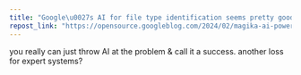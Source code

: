 ```yaml
---
title: "Google\u0027s AI for file type identification seems pretty good actually"
repost_link: "https://opensource.googleblog.com/2024/02/magika-ai-powered-fast-and-efficient-file-type-identification.html"
---
```


you really can just throw AI at the problem & call it a success. another loss for expert systems?
